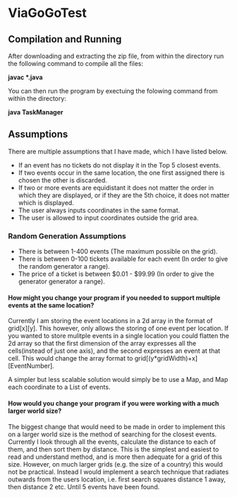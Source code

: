 # ViaGoGoTest

## Compilation and Running

After downloading and extracting the zip file, from within the directory run the following command to compile all the files:

**javac \*.java**

You can then run the program by exectuing the folowing command from within the directory:

**java TaskManager**

## Assumptions
There are multiple assumptions that I have made, which I have listed below.

* If an event has no tickets do not display it in the Top 5 closest events.
* If two events occur in the same location, the one first assigned there is chosen the other is discarded.
* If two or more events are equidistant it does not matter the order in which they are displayed, or if they are the 5th choice, it does not matter which is displayed.
* The user always inputs coordinates in the same format.
* The user is allowed to input coordinates outside the grid area.

### Random Generation Assumptions
* There is between 1-400 events (The maximum possible on the grid).
* There is between 0-100 tickets available for each event (In order to give the random generator a range).
* The price of a ticket is between $0.01 - $99.99 (In order to give the generator generator a range).


#### How might you change your program if you needed to support multiple events at the same location?

Currently I am storing the event locations in a 2d array in the format of grid[x][y]. This however, only allows the storing of one event per location. If you wanted to store mulitple events in a single location you could flatten the 2d array so that the first dimension of the array expresses all the cells(instead of just one axis), and the second expresses an event at that cell. This would change the array format to grid[(y*gridWidth)+x][EventNumber].

A simpler but less scalable solution would simply be to use a Map, and Map each coordinate to a List of events. 

#### How would you change your program if you were working with a much larger world size?

The biggest change that would need to be made in order to implement this on a larger world size is the method of searching for the closest events. Currently I look through all the events, calculate the distance to each of them, and then sort them by distance. This is the simplest and easiest to read and understand method, and is more then adequate for a grid of this size. However, on much larger grids (e.g. the size of a country) this would not be practical. Instead I would implement a search technique that radiates outwards from the users location, i.e. first search squares distance 1 away, then distance 2 etc. Until 5 events have been found.



